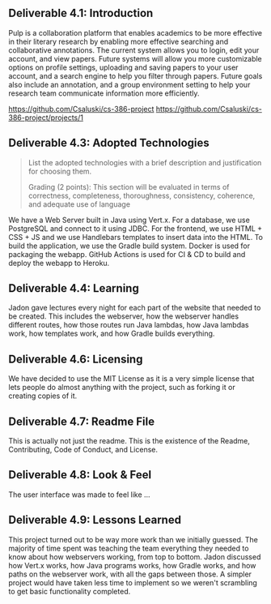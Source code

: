 ## Deliverable 4.1: Introduction

Pulp is a collaboration platform that enables academics to be more effective in their literary research by enabling more effective searching and collaborative annotations. The current system allows you to login, edit your account, and  view papers. Future systems will allow you more customizable options on profile settings, uploading and saving papers to your user account, and a search engine to help you filter through papers. Future goals also include an annotation, and a group environment setting to help your research team communicate information more efficiently.

https://github.com/Csaluski/cs-386-project
https://github.com/Csaluski/cs-386-project/projects/1

## Deliverable 4.3: Adopted Technologies

> List the adopted technologies with a brief description and justification for choosing them.
> 
> Grading (2 points): This section will be evaluated in terms of correctness, completeness, thoroughness, consistency, coherence, and adequate use of language

We have a Web Server built in Java using Vert.x. For a database, we use 
PostgreSQL and connect to it using JDBC. For the frontend, we use HTML + CSS +
JS and we use Handlebars templates to insert data into the HTML. To build 
the application, we use the Gradle build system. Docker is used for 
packaging the webapp. GitHub Actions is used for CI & CD to build and deploy 
the webapp to Heroku.

## Deliverable 4.4: Learning

Jadon gave lectures every night for each part of the website that needed to 
be created. This includes the webserver, how the webserver handles different 
routes, how those routes run Java lambdas, how Java lambdas work, how 
templates work, and how Gradle builds everything.

## Deliverable 4.6: Licensing

We have decided to use the MIT License as it is a very simple license that 
lets people do almost anything with the project, such as forking it or 
creating copies of it.

## Deliverable 4.7: Readme File

This is actually not just the readme. This is the existence of the Readme, 
Contributing, Code of Conduct, and License.

## Deliverable 4.8: Look & Feel

The user interface was made to feel like ...

## Deliverable 4.9: Lessons Learned

This project turned out to be way more work than we initially guessed.
The majority of time spent was teaching the team everything they needed
to know about how webservers working, from top to bottom. Jadon discussed
how Vert.x works, how Java programs works, how Gradle works, and how paths
on the webserver work, with all the gaps between those. A simpler project
would have taken less time to implement so we weren't scrambling to get basic
functionality completed.
